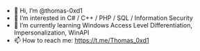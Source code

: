 - 👋 Hi, I’m @thomas-0xd1
- 👀 I’m interested in C# / C++ / PHP / SQL / Information Security
- 🌱 I’m currently learning Windows Access Level Differentiation, Impersonalization, WinAPI
- 📫 How to reach me: https://t.me/Thomas_0xd1
